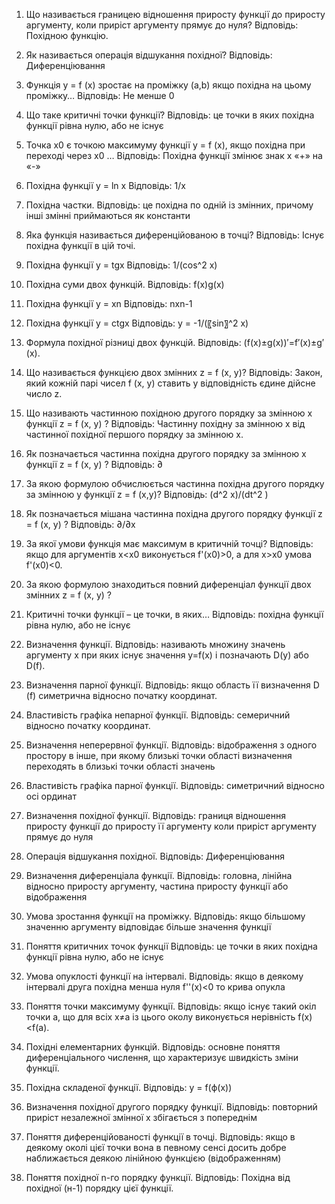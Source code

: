 1. Що називається границею відношення приросту функції до приросту аргументу, коли приріст аргументу прямує до нуля?
Відповідь: Похідною функцію.

3. Як називається операція відшукання похідної?
Відповідь: Диференціювання

5. Функція y = f (x) зростає на проміжку (a,b) якщо похідна на цьому проміжку…
Відповідь: Не менше 0


6. Що таке критичні точки функції?
Відповідь: це точки в яких похідна функції рівна нулю, або не існує
8. Точка x0 є точкою максимуму функції y = f (x), якщо похідна при переході через x0 …
Відповідь: Похідна функції змінює знак х «+» на «-»

9. Похідна функції y = ln x
Відповідь: 1/x

10. Похідна частки.
Відповідь: це похідна по одній із змінних, причому інші змінні приймаються як константи

13. Яка функція називається диференційованою в точці?
Відповідь: Існує похідна функції в цій точі.

15. Похідна функції y = tgx
Відповідь: 1/(cos^2 x)

16. Похідна суми двох функцій.
Відповідь: f(x)g(x)

19. Похідна функції y = xn
Відповідь: nxn-1

20. Похідна функції y = ctgx
Відповідь: y = -1/(〖sin〗^2 x)

22. Формула похідної різниці двох функцій.
Відповідь: (f(x)±g(x))′=f′(x)±g′(x).

23. Що називається функцією двох змінних z = f (x, y)?
Відповідь: Закон, який кожній парі чисел f (x, y) ставить у відповідність єдине дійсне число z.

24. Що називають частинною похідною другого порядку за змінною х функції z = f (x, y) ?
Відповідь: Частинну похідну за змінною х від частинної похідної першого порядку за змінною х.

25. Як позначається частинна похідна другого порядку за змінною х функції z = f (x, y) ?
Відповідь: ∂

26. За якою формулою обчислюється частинна похідна другого порядку за змінною у функції z = f (x,y)?
Відповідь: (d^2 x)/(dt^2 )

31. Як позначається мішана частинна похідна другого порядку функції z = f (x, y) ? 
Відповідь: ∂/∂x

32. За якої умови функція має максимум в критичній точці?
Відповідь: якщо для аргументів x<x0 виконується f'(x0)>0, а для x>x0 умова f'(x0)<0.

33. За якою формулою знаходиться повний диференціал функції двох змінних z = f (x, y) ?

34. Критичні точки функції – це точки, в яких…
Відповідь: похідна функції рівна нулю, або не існує

38. Визначення функції.
Відповідь: називають множину значень аргументу x при яких існує значення y=f(x) і позначають D(y) або D(f).

39. Визначення парної функції.
Відповідь: якщо область її визначення D (f) симетрична відносно початку координат. 

40. Властивість графіка непарної функції.
Відповідь: семеричний відносно початку координат.

41. Визначення неперервної функції.
Відповідь: відображення з одного простору в інше, при якому близькі точки області визначення переходять в близькі точки області значень

42. Властивість графіка парної функції.
Відповідь: симетричний відносно осі ординат

43. Визначення похідної функції.
Відповідь: границя відношення приросту функції до приросту її аргументу коли приріст аргументу прямує до нуля

44. Операція відшукання похідної.
Відповідь: Диференціювання

45. Визначення диференціала функції.
Відповідь: головна, лінійна відносно приросту аргументу, частина приросту функції або відображення

46. Умова зростання функції на проміжку.
Відповідь: якщо більшому значенню аргументу відповідає більше значення функції

47. Поняття критичних точок функції
Відповідь: це точки в яких похідна функції рівна нулю, або не існує

48. Умова опуклості функції на інтервалі.
Відповідь: якщо в деякому інтервалі друга похідна менша нуля f''(x)<0 то крива опукла

49. Поняття точки максимуму функції.
Відповідь: якщо існує такий окіл точки а, що для всіх х≠а із цього околу виконується нерівність f(x)<f(a).

50. Похідні елементарних функцій.
Відповідь: основне поняття диференціального числення, що характеризує швидкість зміни функції.

52. Похідна складеної функції.
Відповідь: y = f(ϕ(x))

53. Визначення похідної другого порядку функції.
Відповідь: повторний приріст незалежної змінної x збігається з попереднім

54. Поняття диференційованості функції в точці.
Відповідь: якщо в деякому околі цієї точки вона в певному сенсі досить добре наближається деякою лінійною функцією (відображенням)

55. Поняття похідної n-го порядку функції.
Відповідь: Похідна від похідної (н-1) порядку цієї функції.
